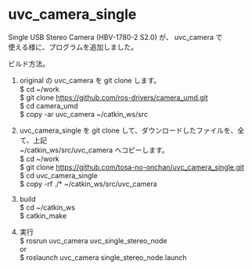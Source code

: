 # uvc_camera_single    
Single USB Stereo Camera (HBV-1780-2 S2.0) が、 uvc_camera で    
使える様に、プログラムを追加しました。    
    
ビルド方法。    
1. original の uvc_camera を git clone します。    
$ cd ~/work    
$ git clone https://github.com/ros-drivers/camera_umd.git    
$ cd camera_umd    
$ copy -ar uvc_camera ~/catkin_ws/src    
    
2. uvc_camera_single を git clone して、ダウンロードしたファイルを、全て、上記    
~/catkin_ws/src/uvc_camera へコピーします。    
$ cd ~/work    
$ git clone https://github.com/tosa-no-onchan/uvc_camera_single.git    
$ cd uvc_camera_single    
$ copy -rf ./* ~/catkin_ws/src/uvc_camera    
3. build    
$ cd ~/catkin_ws    
$ catkin_make    
    
4. 実行    
$ rosrun uvc_camera uvc_single_stereo_node    
or    
$ roslaunch uvc_camera single_stereo_node.launch    
